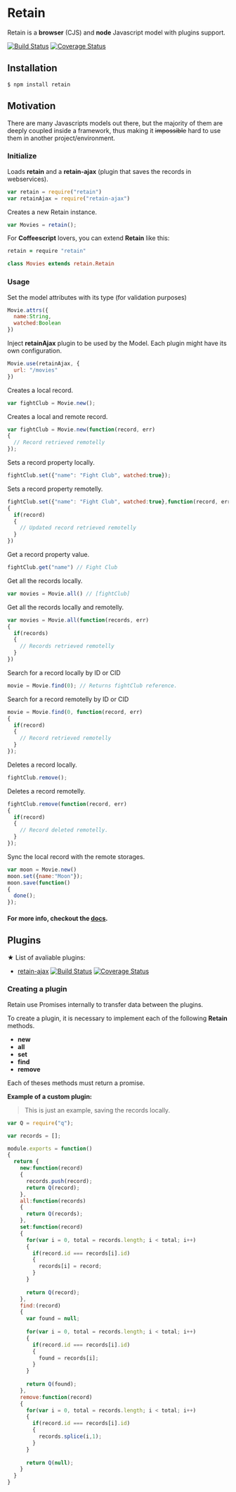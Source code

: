 # Retain

Retain is a __browser__ (CJS) and __node__ Javascript model with plugins support.

[![Build Status](https://travis-ci.org/giuliandrimba/retain.png?branch=master)](https://travis-ci.org/giuliandrimba/retain) [![Coverage Status](https://coveralls.io/repos/giuliandrimba/retain/badge.png?branch=master)](https://coveralls.io/r/giuliandrimba/retain?branch=master)

## Installation

```
$ npm install retain
```

## Motivation

There are many Javascripts models out there, but the majority of them are deeply coupled inside a framework, thus making it ~~impossible~~ hard to use them in another project/environment.

### Initialize
Loads __retain__ and a __retain-ajax__ (plugin that saves the records in webservices).

``` javascript
var retain = require("retain")
var retainAjax = require("retain-ajax")
```

Creates a new Retain instance.
``` javascript
var Movies = retain();
```

For __Coffeescript__ lovers, you can extend __Retain__ like this:
``` coffeescript
retain = require "retain"

class Movies extends retain.Retain

```

### Usage

Set the model attributes with its type (for validation purposes)
``` javascript
Movie.attrs({
  name:String,
  watched:Boolean
})
```

Inject __retainAjax__ plugin to be used by the Model.
Each plugin might have its own configuration.
``` javascript
Movie.use(retainAjax, {
  url: "/movies"
})
```

Creates a local record.
``` javascript
var fightClub = Movie.new();
```

Creates a local and remote record.
``` javascript
var fightClub = Movie.new(function(record, err)
{
  // Record retrieved remotelly
});
```
Sets a record property locally.
``` javascript
fightClub.set({"name": "Fight Club", watched:true});
```

Sets a record property remotelly.
``` javascript
fightClub.set({"name": "Fight Club", watched:true},function(record, err)
{
  if(record)
  {
    // Updated record retrieved remotelly
  }
})
```

Get a record property value.
``` javascript
fightClub.get("name") // Fight Club
```

Get all the records locally.
``` javascript
var movies = Movie.all() // [fightClub]
```

Get all the records locally and remotelly.
``` javascript
var movies = Movie.all(function(records, err)
{
  if(records)
  {
    // Records retrieved remotelly
  }
})
```

Search for a record locally by ID or CID
``` javascript
movie = Movie.find(0); // Returns fightClub reference.
```

Search for a record remotelly by ID or CID
``` javascript
movie = Movie.find(0, function(record, err)
{
  if(record)
  {
    // Record retrieved remotelly
  }
});
```

Deletes a record locally.
``` javascript
fightClub.remove();
```

Deletes a record remotelly.
``` javascript
fightClub.remove(function(record, err)
{
  if(record)
  {
    // Record deleted remotelly.
  }
});
```

Sync the local record with the remote storages.
``` javascript
var moon = Movie.new()
moon.set({name:"Moon"});
moon.save(function()
{
  done();
});
```

#### For more info, checkout the [__docs__](http://rawgithub.com/giuliandrimba/retain/master/docs/classes/Retain.html).

## Plugins

★ List of avaliable plugins:
* [retain-ajax](https://github.com/giuliandrimba/retain-ajax) [![Build Status](https://travis-ci.org/giuliandrimba/retain-ajax.png?branch=master)](https://travis-ci.org/giuliandrimba/retain-ajax) [![Coverage Status](http://coveralls.io/repos/giuliandrimba/retain-ajax/badge.png)](https://coveralls.io/r/giuliandrimba/retain-ajax)

### Creating a plugin

Retain use Promises internally to transfer data between the plugins.

To create a plugin, it is necessary to implement each of the following __Retain__ methods.

* __new__
* __all__
* __set__
* __find__
* __remove__

Each of theses methods must return a promise.

__Example of a custom plugin:__

> This is just an example, saving the records locally.

``` javascript
var Q = require("q");

var records = [];

module.exports = function()
{
  return {
    new:function(record)
    {
      records.push(record);
      return Q(record);
    },
    all:function(records)
    {
      return Q(records);
    },
    set:function(record)
    {
      for(var i = 0, total = records.length; i < total; i++)
      {
        if(record.id === records[i].id)
        {
          records[i] = record;
        }
      }
      
      return Q(record);
    },
    find:(record)
    {
      var found = null;
      
      for(var i = 0, total = records.length; i < total; i++)
      {
        if(record.id === records[i].id)
        {
          found = records[i];
        }
      }
      
      return Q(found);
    },
    remove:function(record)
    {
      for(var i = 0, total = records.length; i < total; i++)
      {
        if(record.id === records[i].id)
        {
          records.splice(i,1);
        }
      }
      
      return Q(null);
    }
  }
}

```





